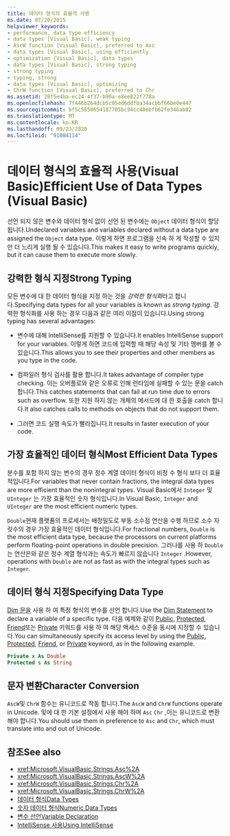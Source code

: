 ```yaml
---
title: 데이터 형식의 효율적 사용
ms.date: 07/20/2015
helpviewer_keywords:
- performance, data type efficiency
- data types [Visual Basic], weak typing
- AscW function [Visual Basic], preferred to Asc
- data types [Visual Basic], using efficiently
- optimization [Visual Basic], data types
- data types [Visual Basic], strong typing
- strong typing
- typing, strong
- data types [Visual Basic], optimizing
- ChrW function [Visual Basic], preferred to Chr
ms.assetid: 28f5e4ba-ec24-4f37-b90a-e8ee822f778a
ms.openlocfilehash: 7f446b264dcb5c05ed6ddfba34acbbf66be0e447
ms.sourcegitcommit: bf5c5850654187705bc94cc40ebfb62fe346ab02
ms.translationtype: MT
ms.contentlocale: ko-KR
ms.lasthandoff: 09/23/2020
ms.locfileid: "91084114"
---
```

# <a name="efficient-use-of-data-types-visual-basic"></a><span data-ttu-id="e4dd1-102">데이터 형식의 효율적 사용(Visual Basic)</span><span class="sxs-lookup"><span data-stu-id="e4dd1-102">Efficient Use of Data Types (Visual Basic)</span></span>

<span data-ttu-id="e4dd1-103">선언 되지 않은 변수와 데이터 형식 없이 선언 된 변수에는 `Object` 데이터 형식이 할당 됩니다.</span><span class="sxs-lookup"><span data-stu-id="e4dd1-103">Undeclared variables and variables declared without a data type are assigned the `Object` data type.</span></span> <span data-ttu-id="e4dd1-104">이렇게 하면 프로그램을 신속 하 게 작성할 수 있지만 더 느리게 실행 될 수 있습니다.</span><span class="sxs-lookup"><span data-stu-id="e4dd1-104">This makes it easy to write programs quickly, but it can cause them to execute more slowly.</span></span>

## <a name="strong-typing"></a><span data-ttu-id="e4dd1-105">강력한 형식 지정</span><span class="sxs-lookup"><span data-stu-id="e4dd1-105">Strong Typing</span></span>

 <span data-ttu-id="e4dd1-106">모든 변수에 대 한 데이터 형식을 지정 하는 것을 *강력한 형식화*라고 합니다.</span><span class="sxs-lookup"><span data-stu-id="e4dd1-106">Specifying data types for all your variables is known as *strong typing*.</span></span> <span data-ttu-id="e4dd1-107">강력한 형식화를 사용 하는 경우 다음과 같은 여러 이점이 있습니다.</span><span class="sxs-lookup"><span data-stu-id="e4dd1-107">Using strong typing has several advantages:</span></span>

- <span data-ttu-id="e4dd1-108">변수에 대해 IntelliSense를 지원할 수 있습니다.</span><span class="sxs-lookup"><span data-stu-id="e4dd1-108">It enables IntelliSense support for your variables.</span></span> <span data-ttu-id="e4dd1-109">이렇게 하면 코드에 입력할 때 해당 속성 및 기타 멤버를 볼 수 있습니다.</span><span class="sxs-lookup"><span data-stu-id="e4dd1-109">This allows you to see their properties and other members as you type in the code.</span></span>

- <span data-ttu-id="e4dd1-110">컴파일러 형식 검사를 활용 합니다.</span><span class="sxs-lookup"><span data-stu-id="e4dd1-110">It takes advantage of compiler type checking.</span></span> <span data-ttu-id="e4dd1-111">이는 오버플로와 같은 오류로 인해 런타임에 실패할 수 있는 문을 catch 합니다.</span><span class="sxs-lookup"><span data-stu-id="e4dd1-111">This catches statements that can fail at run time due to errors such as overflow.</span></span> <span data-ttu-id="e4dd1-112">또한 지원 하지 않는 개체의 메서드에 대 한 호출을 catch 합니다.</span><span class="sxs-lookup"><span data-stu-id="e4dd1-112">It also catches calls to methods on objects that do not support them.</span></span>

- <span data-ttu-id="e4dd1-113">그러면 코드 실행 속도가 빨라집니다.</span><span class="sxs-lookup"><span data-stu-id="e4dd1-113">It results in faster execution of your code.</span></span>

## <a name="most-efficient-data-types"></a><span data-ttu-id="e4dd1-114">가장 효율적인 데이터 형식</span><span class="sxs-lookup"><span data-stu-id="e4dd1-114">Most Efficient Data Types</span></span>

 <span data-ttu-id="e4dd1-115">분수를 포함 하지 않는 변수의 경우 정수 계열 데이터 형식이 비정 수 형식 보다 더 효율적입니다.</span><span class="sxs-lookup"><span data-stu-id="e4dd1-115">For variables that never contain fractions, the integral data types are more efficient than the nonintegral types.</span></span> <span data-ttu-id="e4dd1-116">Visual Basic에서 `Integer` 및 `UInteger` 는 가장 효율적인 숫자 형식입니다.</span><span class="sxs-lookup"><span data-stu-id="e4dd1-116">In Visual Basic, `Integer` and `UInteger` are the most efficient numeric types.</span></span>

 <span data-ttu-id="e4dd1-117">`Double`현재 플랫폼의 프로세서는 배정밀도로 부동 소수점 연산을 수행 하므로 소수 자릿수의 경우 가장 효율적인 데이터 형식입니다.</span><span class="sxs-lookup"><span data-stu-id="e4dd1-117">For fractional numbers, `Double` is the most efficient data type, because the processors on current platforms perform floating-point operations in double precision.</span></span> <span data-ttu-id="e4dd1-118">그러나를 사용 하 `Double` 는 연산은와 같은 정수 계열 형식과는 속도가 빠르지 않습니다 `Integer` .</span><span class="sxs-lookup"><span data-stu-id="e4dd1-118">However, operations with `Double` are not as fast as with the integral types such as `Integer`.</span></span>

## <a name="specifying-data-type"></a><span data-ttu-id="e4dd1-119">데이터 형식 지정</span><span class="sxs-lookup"><span data-stu-id="e4dd1-119">Specifying Data Type</span></span>

 <span data-ttu-id="e4dd1-120">[Dim 문을](../../../language-reference/statements/dim-statement.md) 사용 하 여 특정 형식의 변수를 선언 합니다.</span><span class="sxs-lookup"><span data-stu-id="e4dd1-120">Use the [Dim Statement](../../../language-reference/statements/dim-statement.md) to declare a variable of a specific type.</span></span> <span data-ttu-id="e4dd1-121">다음 예제와 같이 [Public](../../../language-reference/modifiers/public.md), [Protected](../../../language-reference/modifiers/protected.md), [Friend](../../../language-reference/modifiers/friend.md)또는 [Private](../../../language-reference/modifiers/private.md) 키워드를 사용 하 여 해당 액세스 수준을 동시에 지정할 수 있습니다.</span><span class="sxs-lookup"><span data-stu-id="e4dd1-121">You can simultaneously specify its access level by using the [Public](../../../language-reference/modifiers/public.md), [Protected](../../../language-reference/modifiers/protected.md), [Friend](../../../language-reference/modifiers/friend.md), or [Private](../../../language-reference/modifiers/private.md) keyword, as in the following example.</span></span>

```vb
Private x As Double
Protected s As String
```

## <a name="character-conversion"></a><span data-ttu-id="e4dd1-122">문자 변환</span><span class="sxs-lookup"><span data-stu-id="e4dd1-122">Character Conversion</span></span>

 <span data-ttu-id="e4dd1-123">`AscW`및 `ChrW` 함수는 유니코드로 작동 합니다.</span><span class="sxs-lookup"><span data-stu-id="e4dd1-123">The `AscW` and `ChrW` functions operate in Unicode.</span></span> <span data-ttu-id="e4dd1-124">및에 대 한 기본 설정에서 사용 해야 하며 `Asc` `Chr` ,이는 유니코드로 변환 해야 합니다.</span><span class="sxs-lookup"><span data-stu-id="e4dd1-124">You should use them in preference to `Asc` and `Chr`, which must translate into and out of Unicode.</span></span>

## <a name="see-also"></a><span data-ttu-id="e4dd1-125">참조</span><span class="sxs-lookup"><span data-stu-id="e4dd1-125">See also</span></span>

- <xref:Microsoft.VisualBasic.Strings.Asc%2A>
- <xref:Microsoft.VisualBasic.Strings.AscW%2A>
- <xref:Microsoft.VisualBasic.Strings.Chr%2A>
- <xref:Microsoft.VisualBasic.Strings.ChrW%2A>
- [<span data-ttu-id="e4dd1-126">데이터 형식</span><span class="sxs-lookup"><span data-stu-id="e4dd1-126">Data Types</span></span>](index.md)
- [<span data-ttu-id="e4dd1-127">숫자 데이터 형식</span><span class="sxs-lookup"><span data-stu-id="e4dd1-127">Numeric Data Types</span></span>](numeric-data-types.md)
- [<span data-ttu-id="e4dd1-128">변수 선언</span><span class="sxs-lookup"><span data-stu-id="e4dd1-128">Variable Declaration</span></span>](../variables/variable-declaration.md)
- [<span data-ttu-id="e4dd1-129">IntelliSense 사용</span><span class="sxs-lookup"><span data-stu-id="e4dd1-129">Using IntelliSense</span></span>](/visualstudio/ide/using-intellisense)
